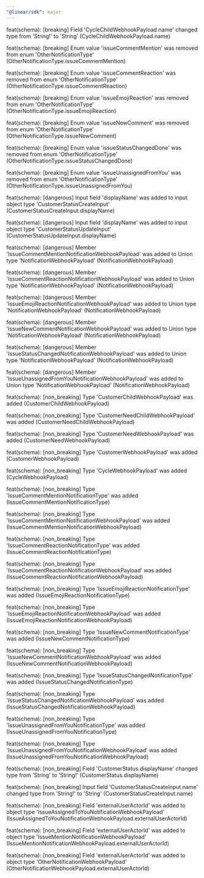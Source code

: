 ```yaml
---
"@linear/sdk": major
---
```



feat(schema): [breaking] Field 'CycleChildWebhookPayload.name' changed type from 'String!' to 'String' (CycleChildWebhookPayload.name)

feat(schema): [breaking] Enum value 'issueCommentMention' was removed from enum 'OtherNotificationType' (OtherNotificationType.issueCommentMention)

feat(schema): [breaking] Enum value 'issueCommentReaction' was removed from enum 'OtherNotificationType' (OtherNotificationType.issueCommentReaction)

feat(schema): [breaking] Enum value 'issueEmojiReaction' was removed from enum 'OtherNotificationType' (OtherNotificationType.issueEmojiReaction)

feat(schema): [breaking] Enum value 'issueNewComment' was removed from enum 'OtherNotificationType' (OtherNotificationType.issueNewComment)

feat(schema): [breaking] Enum value 'issueStatusChangedDone' was removed from enum 'OtherNotificationType' (OtherNotificationType.issueStatusChangedDone)

feat(schema): [breaking] Enum value 'issueUnassignedFromYou' was removed from enum 'OtherNotificationType' (OtherNotificationType.issueUnassignedFromYou)

feat(schema): [dangerous] Input field 'displayName' was added to input object type 'CustomerStatusCreateInput' (CustomerStatusCreateInput.displayName)

feat(schema): [dangerous] Input field 'displayName' was added to input object type 'CustomerStatusUpdateInput' (CustomerStatusUpdateInput.displayName)

feat(schema): [dangerous] Member 'IssueCommentMentionNotificationWebhookPayload' was added to Union type 'NotificationWebhookPayload' (NotificationWebhookPayload)

feat(schema): [dangerous] Member 'IssueCommentReactionNotificationWebhookPayload' was added to Union type 'NotificationWebhookPayload' (NotificationWebhookPayload)

feat(schema): [dangerous] Member 'IssueEmojiReactionNotificationWebhookPayload' was added to Union type 'NotificationWebhookPayload' (NotificationWebhookPayload)

feat(schema): [dangerous] Member 'IssueNewCommentNotificationWebhookPayload' was added to Union type 'NotificationWebhookPayload' (NotificationWebhookPayload)

feat(schema): [dangerous] Member 'IssueStatusChangedNotificationWebhookPayload' was added to Union type 'NotificationWebhookPayload' (NotificationWebhookPayload)

feat(schema): [dangerous] Member 'IssueUnassignedFromYouNotificationWebhookPayload' was added to Union type 'NotificationWebhookPayload' (NotificationWebhookPayload)

feat(schema): [non_breaking] Type 'CustomerChildWebhookPayload' was added (CustomerChildWebhookPayload)

feat(schema): [non_breaking] Type 'CustomerNeedChildWebhookPayload' was added (CustomerNeedChildWebhookPayload)

feat(schema): [non_breaking] Type 'CustomerNeedWebhookPayload' was added (CustomerNeedWebhookPayload)

feat(schema): [non_breaking] Type 'CustomerWebhookPayload' was added (CustomerWebhookPayload)

feat(schema): [non_breaking] Type 'CycleWebhookPayload' was added (CycleWebhookPayload)

feat(schema): [non_breaking] Type 'IssueCommentMentionNotificationType' was added (IssueCommentMentionNotificationType)

feat(schema): [non_breaking] Type 'IssueCommentMentionNotificationWebhookPayload' was added (IssueCommentMentionNotificationWebhookPayload)

feat(schema): [non_breaking] Type 'IssueCommentReactionNotificationType' was added (IssueCommentReactionNotificationType)

feat(schema): [non_breaking] Type 'IssueCommentReactionNotificationWebhookPayload' was added (IssueCommentReactionNotificationWebhookPayload)

feat(schema): [non_breaking] Type 'IssueEmojiReactionNotificationType' was added (IssueEmojiReactionNotificationType)

feat(schema): [non_breaking] Type 'IssueEmojiReactionNotificationWebhookPayload' was added (IssueEmojiReactionNotificationWebhookPayload)

feat(schema): [non_breaking] Type 'IssueNewCommentNotificationType' was added (IssueNewCommentNotificationType)

feat(schema): [non_breaking] Type 'IssueNewCommentNotificationWebhookPayload' was added (IssueNewCommentNotificationWebhookPayload)

feat(schema): [non_breaking] Type 'IssueStatusChangedNotificationType' was added (IssueStatusChangedNotificationType)

feat(schema): [non_breaking] Type 'IssueStatusChangedNotificationWebhookPayload' was added (IssueStatusChangedNotificationWebhookPayload)

feat(schema): [non_breaking] Type 'IssueUnassignedFromYouNotificationType' was added (IssueUnassignedFromYouNotificationType)

feat(schema): [non_breaking] Type 'IssueUnassignedFromYouNotificationWebhookPayload' was added (IssueUnassignedFromYouNotificationWebhookPayload)

feat(schema): [non_breaking] Field 'CustomerStatus.displayName' changed type from 'String' to 'String!' (CustomerStatus.displayName)

feat(schema): [non_breaking] Input field 'CustomerStatusCreateInput.name' changed type from 'String!' to 'String' (CustomerStatusCreateInput.name)

feat(schema): [non_breaking] Field 'externalUserActorId' was added to object type 'IssueAssignedToYouNotificationWebhookPayload' (IssueAssignedToYouNotificationWebhookPayload.externalUserActorId)

feat(schema): [non_breaking] Field 'externalUserActorId' was added to object type 'IssueMentionNotificationWebhookPayload' (IssueMentionNotificationWebhookPayload.externalUserActorId)

feat(schema): [non_breaking] Field 'externalUserActorId' was added to object type 'OtherNotificationWebhookPayload' (OtherNotificationWebhookPayload.externalUserActorId)